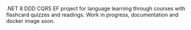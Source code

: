 .NET 8 DDD CQRS EF project for language learning through courses with flashcard quizzes and readings. Work in progress, documentation and docker image soon.
